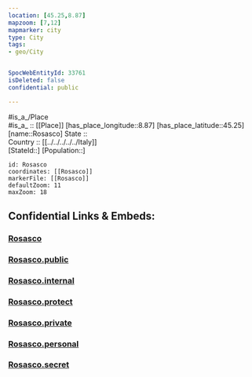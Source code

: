 ```yaml
---
location: [45.25,8.87] 
mapzoom: [7,12] 
mapmarker: city 
type: City
tags:
- geo/City


SpocWebEntityId: 33761
isDeleted: false
confidential: public

---
```

#is_a_/Place  
#is_a_ :: [[Place]] 
[has_place_longitude::8.87] 
[has_place_latitude::45.25] 
[name::Rosasco] 
State ::  
Country :: [[../../../../../Italy]]  
[StateId::] 
[Population::] 



```leaflet
id: Rosasco
coordinates: [[Rosasco]] 
markerFile: [[Rosasco]] 
defaultZoom: 11 
maxZoom: 18
```


## Confidential Links & Embeds: 

### [Rosasco](/_Standards/Earth/Continent/Europe/Europe~South/Italy/regions~Italy/Lombardy/Pavia.Province/City/Rosasco.md) 

### [Rosasco.public](/_public/Earth/Continent/Europe/Europe~South/Italy/regions~Italy/Lombardy/Pavia.Province/City/Rosasco.public.md) 

### [Rosasco.internal](/_internal/Earth/Continent/Europe/Europe~South/Italy/regions~Italy/Lombardy/Pavia.Province/City/Rosasco.internal.md) 

### [Rosasco.protect](/_protect/Earth/Continent/Europe/Europe~South/Italy/regions~Italy/Lombardy/Pavia.Province/City/Rosasco.protect.md) 

### [Rosasco.private](/_private/Earth/Continent/Europe/Europe~South/Italy/regions~Italy/Lombardy/Pavia.Province/City/Rosasco.private.md) 

### [Rosasco.personal](/_personal/Earth/Continent/Europe/Europe~South/Italy/regions~Italy/Lombardy/Pavia.Province/City/Rosasco.personal.md) 

### [Rosasco.secret](/_secret/Earth/Continent/Europe/Europe~South/Italy/regions~Italy/Lombardy/Pavia.Province/City/Rosasco.secret.md)

